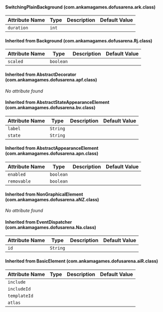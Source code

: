 #### SwitchingPlainBackground (com.ankamagames.dofusarena.ark.class)

| Attribute Name | Type | Description | Default Value |
|-----|----|---|---|
|``duration``|``int``|        |        |
#### Inherited from Background (com.ankamagames.dofusarena.Rj.class)

| Attribute Name | Type | Description | Default Value |
|-----|----|---|---|
|``scaled``|``boolean``|        |        |
#### Inherited from AbstractDecorator (com.ankamagames.dofusarena.apf.class)

*No attribute found*
#### Inherited from AbstractStateAppearanceElement (com.ankamagames.dofusarena.bv.class)

| Attribute Name | Type | Description | Default Value |
|-----|----|---|---|
|``label``|``String``|        |        |
|``state``|``String``|        |        |
#### Inherited from AbstractAppearanceElement (com.ankamagames.dofusarena.apn.class)

| Attribute Name | Type | Description | Default Value |
|-----|----|---|---|
|``enabled``|``boolean``|        |        |
|``removable``|``boolean``|        |        |
#### Inherited from NonGraphicalElement (com.ankamagames.dofusarena.aNZ.class)

*No attribute found*
#### Inherited from EventDispatcher (com.ankamagames.dofusarena.Na.class)

| Attribute Name | Type | Description | Default Value |
|-----|----|---|---|
|``id``|``String``|        |        |
#### Inherited from BasicElement (com.ankamagames.dofusarena.aiR.class)

| Attribute Name | Type | Description | Default Value |
|-----|----|---|---|
|``include``||        |        |# 0
|``includeId``||        |        |# 0
|``templateId``||        |        |# 0
|``atlas``||        |        |# 0
